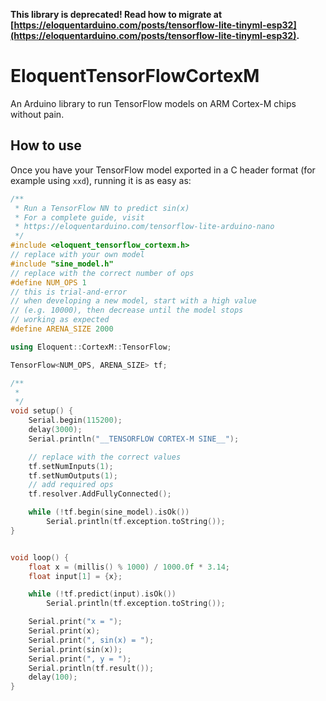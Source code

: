 **This library is deprecated! Read how to migrate at [https://eloquentarduino.com/posts/tensorflow-lite-tinyml-esp32](https://eloquentarduino.com/posts/tensorflow-lite-tinyml-esp32).**

# EloquentTensorFlowCortexM

An Arduino library to run TensorFlow models on ARM Cortex-M chips without pain.

## How to use

Once you have your TensorFlow model exported in a C header format (for example using `xxd`),
running it is as easy as:

```cpp
/**
 * Run a TensorFlow NN to predict sin(x)
 * For a complete guide, visit
 * https://eloquentarduino.com/tensorflow-lite-arduino-nano
 */
#include <eloquent_tensorflow_cortexm.h>
// replace with your own model
#include "sine_model.h"
// replace with the correct number of ops
#define NUM_OPS 1
// this is trial-and-error
// when developing a new model, start with a high value
// (e.g. 10000), then decrease until the model stops
// working as expected
#define ARENA_SIZE 2000

using Eloquent::CortexM::TensorFlow;

TensorFlow<NUM_OPS, ARENA_SIZE> tf;

/**
 * 
 */
void setup() {
    Serial.begin(115200);
    delay(3000);
    Serial.println("__TENSORFLOW CORTEX-M SINE__");

    // replace with the correct values
    tf.setNumInputs(1);
    tf.setNumOutputs(1);
    // add required ops
    tf.resolver.AddFullyConnected();

    while (!tf.begin(sine_model).isOk()) 
        Serial.println(tf.exception.toString());
}


void loop() {
    float x = (millis() % 1000) / 1000.0f * 3.14;
    float input[1] = {x};

    while (!tf.predict(input).isOk())
        Serial.println(tf.exception.toString());

    Serial.print("x = ");
    Serial.print(x);
    Serial.print(", sin(x) = ");
    Serial.print(sin(x));
    Serial.print(", y = ");
    Serial.println(tf.result());
    delay(100);
}
```
